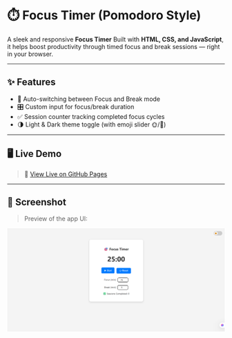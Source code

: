 # ⏱️ Focus Timer (Pomodoro Style)

A sleek and responsive **Focus Timer** Built with **HTML, CSS, and JavaScript**, it helps boost productivity through timed focus and break sessions — right in your browser.

---

## ✨ Features

- 🔄 Auto-switching between Focus and Break mode
- 🎛️ Custom input for focus/break duration
- ✅ Session counter tracking completed focus cycles
- 🌗 Light & Dark theme toggle (with emoji slider 🌞/🌙)

---

## 🖥️ Live Demo

> 🔗 [View Live on GitHub Pages](https://focus-timer-4335.netlify.app/)

---

## 📸 Screenshot

> Preview of the app UI:

![Focus Timer Screenshot](https://github.com/Pabitra03/FOCUS-TIMER/blob/main/image.png?raw=true)
